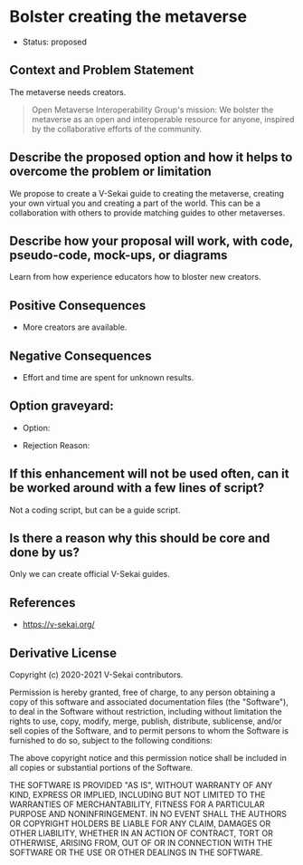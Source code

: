 # Bolster creating the metaverse

- Status: proposed <!-- draft | rejected | accepted | deprecated | superseded by -->

## Context and Problem Statement

The metaverse needs creators.

> Open Metaverse Interoperability Group's mission: We bolster the metaverse as an open and interoperable resource for anyone, inspired by the collaborative efforts of the community.

## Describe the proposed option and how it helps to overcome the problem or limitation

We propose to create a V-Sekai guide to creating the metaverse, creating your own virtual you and creating a part of the world. This can be a collaboration with others to provide matching guides to other metaverses.

## Describe how your proposal will work, with code, pseudo-code, mock-ups, or diagrams

Learn from how experience educators how to bloster new creators.

## Positive Consequences <!-- optional -->

- More creators are available.

## Negative Consequences <!-- optional -->

- Effort and time are spent for unknown results.

## Option graveyard: <!-- same as above -->

- Option:
<!-- [List the proposed options no longer open for consideration.] -->
- Rejection Reason:
<!-- [List the reasons for the rejection: (the Bad traits)] -->

## If this enhancement will not be used often, can it be worked around with a few lines of script?

Not a coding script, but can be a guide script.

## Is there a reason why this should be core and done by us?

Only we can create official V-Sekai guides.

## References <!-- optional -->

- https://v-sekai.org/

## Derivative License

Copyright (c) 2020-2021 V-Sekai contributors.

Permission is hereby granted, free of charge, to any person obtaining a copy
of this software and associated documentation files (the "Software"), to deal
in the Software without restriction, including without limitation the rights
to use, copy, modify, merge, publish, distribute, sublicense, and/or sell
copies of the Software, and to permit persons to whom the Software is
furnished to do so, subject to the following conditions:

The above copyright notice and this permission notice shall be included in all
copies or substantial portions of the Software.

THE SOFTWARE IS PROVIDED "AS IS", WITHOUT WARRANTY OF ANY KIND, EXPRESS OR
IMPLIED, INCLUDING BUT NOT LIMITED TO THE WARRANTIES OF MERCHANTABILITY,
FITNESS FOR A PARTICULAR PURPOSE AND NONINFRINGEMENT. IN NO EVENT SHALL THE
AUTHORS OR COPYRIGHT HOLDERS BE LIABLE FOR ANY CLAIM, DAMAGES OR OTHER
LIABILITY, WHETHER IN AN ACTION OF CONTRACT, TORT OR OTHERWISE, ARISING FROM,
OUT OF OR IN CONNECTION WITH THE SOFTWARE OR THE USE OR OTHER DEALINGS IN THE
SOFTWARE.
